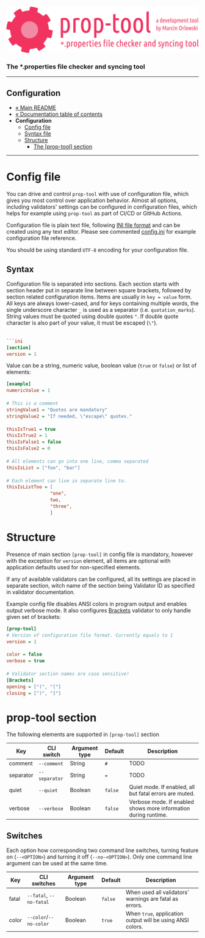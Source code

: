 ![prop-tool logo](../artwork/prop-tool-logo.png)

### The *.properties file checker and syncing tool ###

---

## Configuration ##

* [« Main README](../README.md)
* [« Documentation table of contents](README.md)
* **Configuration**
  * [Config file](#config-file)
  * [Syntax file](#syntax)
  * [Structure](#structure)
    * [The [prop-tool] section](#prop-tool-section)

---

# Config file #

You can drive and control `prop-tool` with use of configuration file, which gives you most control over application behavior. Almost
all options, including validators' settings can be configured in configuration files, which helps for example using `prop-tool` as
part of CI/CD or GitHub Actions.

Configuration file is plain text file, following [INI file format](https://en.wikipedia.org/wiki/INI_file) and can be created using
any text editor. Please see commented [config.ini](../config.ini) for example configuration file reference.

You should be using standard `UTF-8` encoding for your configuration file.

## Syntax ##

Configuration file is separated into sections. Each section starts with section header put in separate line between square brackets,
followed by section related configuration items. Items are usually in `key = value` form. All keys are always lower-cased, and for
keys containing multiple words, the single underscore character `_` is used as a separator (i.e. `quotation_marks`). String values
must be quoted using double quotes `"`. If double quote character is also part of your value, it must be escaped (`\"`).

```ini

```ini
[section]
version = 1
```

Value can be a string, numeric value, boolean value (`true` or `false`) or list of elements:

```ini
[example]
numericValue = 1

# This is a comment
stringValue1 = "Quotes are mandatory"
stringValue2 = "If needed, \"escape\" quotes."

thisIsTrue1 = true
thisIsTrue2 = 1
thisIsFalse1 = false
thisIsFalse2 = 0

# All elements can go into one line, comma separated
thisIsList = ["foo", "bar"]

# Each element can live in separate line to.
thisIsListToo = [
                "one",
                two,
                "three",
                ]
```

# Structure #

Presence of main section `[prop-tool]` in config file is mandatory, however with the exception for `version` element, all items are
optional with application defaults used for non-specified elements.

If any of available validators can be configured, all its settings are placed in separate section, witch name of the section being
Validator ID as specified in validator documentation.

Example config file disables ANSI colors in program output and enables output verbose mode. It also
configures [Brackets](checks/brackets.md)
validator to only handle given set of brackets:

```ini
[prop-tool]
# Version of configuration file format. Currently equals to 1
version = 1

color = false
verbose = true

# Validator section names are case sensitive!
[Brackets]
opening = ["(", "["]
closing = [")", "]"]
```

# prop-tool section #

The following elements are supported in `[prop-tool]` section

| Key       | CLI switch    | Argument type | Default | Description |
|-----------|---------------|---------------|---------|-------------|
| comment   | `--comment`   | String        | `#`     | TODO |
| separator | `--separator` | String        | `=`     | TODO |
| quiet     | `--quiet`     | Boolean       | `false` | Quiet mode. If enabled, all but fatal errors are muted. |
| verbose   | `--verbose`   | Boolean       | `false` | Verbose mode. If enabled shows more information during runtime. |

## Switches ##

Each option how corresponding two command line switches, turning feature on (`--<OPTION>`)
and turning it off (`--no-<OPTION>`). Only one command line argument can be used at the same time.

| Key       | CLI switches |Argument type      | Default | Description |
|-----------|-----------|-------------|---------|------------|
| fatal   | `--fatal`, `--no-fatal` | Boolean | `false` | When used all validators' warnings are fatal as errors. |
| color   | `--color`/`--no-color` | Boolean | `true` | When `true`, application output will be using ANSI colors.|
